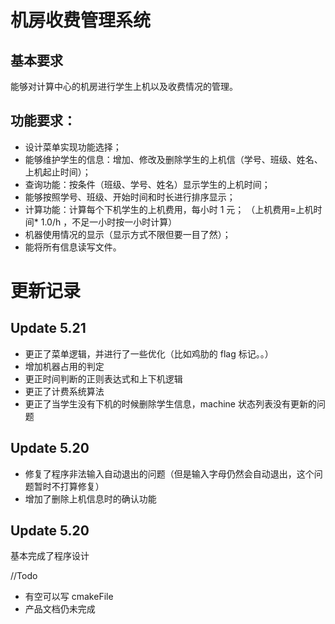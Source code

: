 # 机房收费管理系统

## 基本要求

能够对计算中心的机房进行学生上机以及收费情况的管理。

## 功能要求：

-   设计菜单实现功能选择；
-   能够维护学生的信息：增加、修改及删除学生的上机信（学号、班级、姓名、上机起止时间）；
-   查询功能：按条件（班级、学号、姓名）显示学生的上机时间；
-   能够按照学号、班级、开始时间和时长进行排序显示；
-   计算功能：计算每个下机学生的上机费用，每小时 1 元；
    （上机费用=上机时间\* 1.0/h ，不足一小时按一小时计算）
-   机器使用情况的显示（显示方式不限但要一目了然）；
-   能将所有信息读写文件。

# 更新记录

## Update 5.21

-   更正了菜单逻辑，并进行了一些优化（比如鸡肋的 flag 标记。。）
-   增加机器占用的判定
-   更正时间判断的正则表达式和上下机逻辑
-   更正了计费系统算法
-   更正了当学生没有下机的时候删除学生信息，machine 状态列表没有更新的问题

## Update 5.20

-   修复了程序非法输入自动退出的问题（但是输入字母仍然会自动退出，这个问题暂时不打算修复）
-   增加了删除上机信息时的确认功能

## Update 5.20

基本完成了程序设计

//Todo

-   有空可以写 cmakeFile
-   产品文档仍未完成
